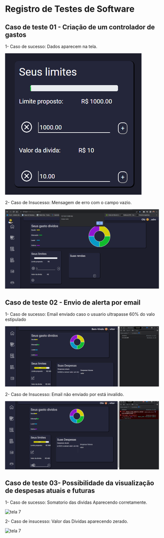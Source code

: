 # Registro de Testes de Software

## Caso de teste 01 - Criação de um controlador de gastos

1- Caso de sucesso: Dados aparecem na tela.

![Tela 7](img/caso_de_sucesso_telaDeDespesas.png)

2- Caso de Insucesso: Mensagem de erro com o campo vazio.

![Tela 8](img/caso_de_insucesso_tela_de_despesas.png)

## Caso de teste 02 - Envio de alerta por email

1- Caso de sucesso: Email enviado caso o usuario ultrapasse 60% do valo estipulado

![Tela 9](img/caso_sucesso_email_enviado.png)

2- Caso de Insucesso: Email não enviado por está invalido.

![Tela 8](img/caso_de_insucesso_email%20.png)

## Caso de teste 03- Possibilidade da visualização de despesas atuais e futuras

1- Caso de sucesso: Somatorio das dividas Aparecendo corretamente.

![tela 7]()

2- Caso de insucesso: Valor das Dividas aparecendo zerado.

![tela 7]() 